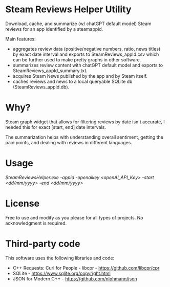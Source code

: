 # Steam Reviews Helper Utility

Download, cache, and summarize (w/ chatGPT default model) Steam reviews for an app identified by a steamappid.

Main features:
* aggregates review data (positive/negative numbers, ratio, news titles) by exact date interval and exports to SteamReviews_appId.csv which can be further used to make pretty graphs in other software.
* summarizes review content with chatGPT default model and exports to SteamReviews_appId_summary.txt.
* acquires Steam News published by the app and by Steam itself.
* caches reviews and news to a local queryable SQLite db (SteamReviews_appId.db).

# Why?

Steam graph widget that allows for filtering reviews by date isn't accurate, I needed this for exact [start, end] date intervals.

The summarization helps with understanding overall sentiment, getting the pain points, and dealing with reviews in different languages.

# Usage

_SteamReviewsHelper.exe -appid <steamAppId> -openaikey <openAI_API_Key> -start <dd/mm/yyyy> -end <dd/mm/yyyy>_

# License

Free to use and modify as you please for all types of projects. No acknowledgment is required.

# Third-party code

This software uses the following libraries and code:
* C++ Requests: Curl for People - libcpr - https://github.com/libcpr/cpr
* SQLite - https://www.sqlite.org/copyright.html
* JSON for Modern C++ - https://github.com/nlohmann/json
